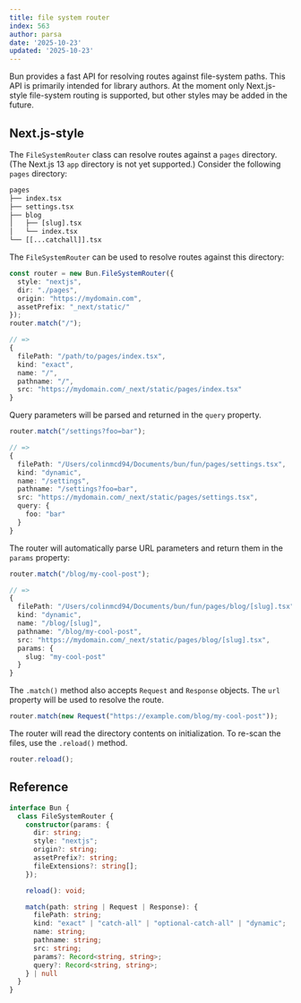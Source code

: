 ```yaml
---
title: file system router
index: 563
author: parsa
date: '2025-10-23'
updated: '2025-10-23'
---
```

Bun provides a fast API for resolving routes against file-system paths. This API is primarily intended for library authors. At the moment only Next.js-style file-system routing is supported, but other styles may be added in the future.

## Next.js-style

The `FileSystemRouter` class can resolve routes against a `pages` directory. (The Next.js 13 `app` directory is not yet supported.) Consider the following `pages` directory:

```txt
pages
├── index.tsx
├── settings.tsx
├── blog
│   ├── [slug].tsx
│   └── index.tsx
└── [[...catchall]].tsx
```

The `FileSystemRouter` can be used to resolve routes against this directory:

```ts
const router = new Bun.FileSystemRouter({
  style: "nextjs",
  dir: "./pages",
  origin: "https://mydomain.com",
  assetPrefix: "_next/static/"
});
router.match("/");

// =>
{
  filePath: "/path/to/pages/index.tsx",
  kind: "exact",
  name: "/",
  pathname: "/",
  src: "https://mydomain.com/_next/static/pages/index.tsx"
}
```

Query parameters will be parsed and returned in the `query` property.

```ts
router.match("/settings?foo=bar");

// =>
{
  filePath: "/Users/colinmcd94/Documents/bun/fun/pages/settings.tsx",
  kind: "dynamic",
  name: "/settings",
  pathname: "/settings?foo=bar",
  src: "https://mydomain.com/_next/static/pages/settings.tsx",
  query: {
    foo: "bar"
  }
}
```

The router will automatically parse URL parameters and return them in the `params` property:

```ts
router.match("/blog/my-cool-post");

// =>
{
  filePath: "/Users/colinmcd94/Documents/bun/fun/pages/blog/[slug].tsx",
  kind: "dynamic",
  name: "/blog/[slug]",
  pathname: "/blog/my-cool-post",
  src: "https://mydomain.com/_next/static/pages/blog/[slug].tsx",
  params: {
    slug: "my-cool-post"
  }
}
```

The `.match()` method also accepts `Request` and `Response` objects. The `url` property will be used to resolve the route.

```ts
router.match(new Request("https://example.com/blog/my-cool-post"));
```

The router will read the directory contents on initialization. To re-scan the files, use the `.reload()` method.

```ts
router.reload();
```

## Reference

```ts
interface Bun {
  class FileSystemRouter {
    constructor(params: {
      dir: string;
      style: "nextjs";
      origin?: string;
      assetPrefix?: string;
      fileExtensions?: string[];
    });

    reload(): void;

    match(path: string | Request | Response): {
      filePath: string;
      kind: "exact" | "catch-all" | "optional-catch-all" | "dynamic";
      name: string;
      pathname: string;
      src: string;
      params?: Record<string, string>;
      query?: Record<string, string>;
    } | null
  }
}
```
